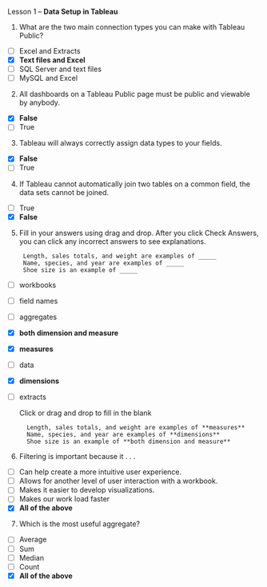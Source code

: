 Lesson 1 – **Data Setup in Tableau**

1.  What are the two main connection types you can make with Tableau Public?

- [ ] Excel and Extracts
- [x] **Text files and Excel**
- [ ] SQL Server and text files
- [ ] MySQL and Excel

2.  All dashboards on a Tableau Public page must be public and viewable by anybody.

- [x] **False**
- [ ] True

3.  Tableau will always correctly assign data types to your fields.

- [x] **False**
- [ ] True

4.  If Tableau cannot automatically join two tables on a common field, the data sets cannot be joined.

- [ ] True
- [x] **False**

5. Fill in your answers using drag and drop. After you click Check Answers, you can click any incorrect answers to see explanations.

        Length, sales totals, and weight are examples of _____ 
        Name, species, and year are examples of _____ 
        Shoe size is an example of _____ 

- [ ] workbooks
- [ ] field names
- [ ] aggregates
- [x] **both dimension and measure**
- [x] **measures**
- [ ] data
- [x] **dimensions**
- [ ] extracts

   Click or drag and drop to fill in the blank

        Length, sales totals, and weight are examples of **measures**
        Name, species, and year are examples of **dimensions**
        Shoe size is an example of **both dimension and measure**

6. Filtering is important because it . . .

- [ ]   Can help create a more intuitive user experience.
- [ ]   Allows for another level of user interaction with a workbook.
- [ ]   Makes it easier to develop visualizations.
- [ ]   Makes our work load faster
- [x]   **All of the above**

7. Which is the most useful aggregate?

- [ ]   Average
- [ ]   Sum
- [ ]   Median
- [ ]   Count
- [x]   **All of the above**
